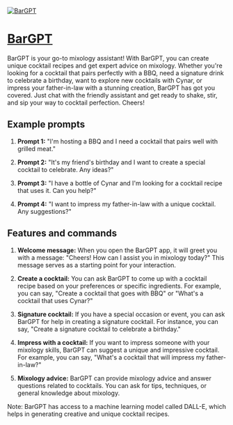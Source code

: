 [![BarGPT](https://files.oaiusercontent.com/file-7TO1nu65JNy4KMaHUVvKFTiD?se=2123-10-17T12%3A07%3A51Z&sp=r&sv=2021-08-06&sr=b&rscc=max-age%3D31536000%2C%20immutable&rscd=attachment%3B%20filename%3Dbargpt_logo.png&sig=MidU%2Bazg8C9tJO2ZHUD9ykP2oQOYLdSenEfH/nDsbCw%3D)](https://chat.openai.com/g/g-gceUHQTGA-bargpt)

# [BarGPT](https://chat.openai.com/g/g-gceUHQTGA-bargpt)

BarGPT is your go-to mixology assistant! With BarGPT, you can create unique cocktail recipes and get expert advice on mixology. Whether you're looking for a cocktail that pairs perfectly with a BBQ, need a signature drink to celebrate a birthday, want to explore new cocktails with Cynar, or impress your father-in-law with a stunning creation, BarGPT has got you covered. Just chat with the friendly assistant and get ready to shake, stir, and sip your way to cocktail perfection. Cheers!

## Example prompts

1. **Prompt 1:** "I'm hosting a BBQ and I need a cocktail that pairs well with grilled meat."

2. **Prompt 2:** "It's my friend's birthday and I want to create a special cocktail to celebrate. Any ideas?"

3. **Prompt 3:** "I have a bottle of Cynar and I'm looking for a cocktail recipe that uses it. Can you help?"

4. **Prompt 4:** "I want to impress my father-in-law with a unique cocktail. Any suggestions?"

## Features and commands

1. **Welcome message:** When you open the BarGPT app, it will greet you with a message: "Cheers! How can I assist you in mixology today?" This message serves as a starting point for your interaction.

2. **Create a cocktail:** You can ask BarGPT to come up with a cocktail recipe based on your preferences or specific ingredients. For example, you can say, "Create a cocktail that goes with BBQ" or "What's a cocktail that uses Cynar?"

3. **Signature cocktail:** If you have a special occasion or event, you can ask BarGPT for help in creating a signature cocktail. For instance, you can say, "Create a signature cocktail to celebrate a birthday."

4. **Impress with a cocktail:** If you want to impress someone with your mixology skills, BarGPT can suggest a unique and impressive cocktail. For example, you can say, "What's a cocktail that will impress my father-in-law?"

5. **Mixology advice:** BarGPT can provide mixology advice and answer questions related to cocktails. You can ask for tips, techniques, or general knowledge about mixology.

Note: BarGPT has access to a machine learning model called DALL-E, which helps in generating creative and unique cocktail recipes.